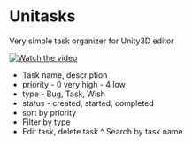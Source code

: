 # Unitasks
Very simple task organizer for Unity3D editor

[![Watch the video](https://i.gyazo.com/5f0736a09105632d8c6ee2964aca682f.png)](https://youtu.be/B78LaRR3_5Q)

* Task name, description
* priority - 0 very high - 4 low
* type - Bug, Task, Wish
* status - created, started, completed
* sort by priority
* Filter by type
* Edit task, delete task
^ Search by task name
